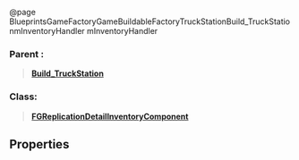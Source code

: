 @page BlueprintsGameFactoryGameBuildableFactoryTruckStationBuild_TruckStationmInventoryHandler mInventoryHandler
### Parent :
<b><a href="_blueprints_game_factory_game_buildable_factory_truck_station_build__truck_station.html"><blockquote>Build_TruckStation</blockquote></a></b>
### Class:
<b><a href="_class_script_f_g_replication_detail_inventory_component.html"><blockquote>FGReplicationDetailInventoryComponent</blockquote></a></b>
## Properties
